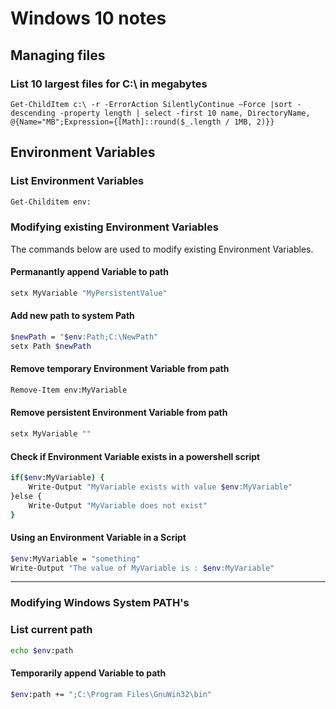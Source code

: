 
# Windows 10 notes 

## Managing files  

### List 10 largest files for C:\ in megabytes

`Get-ChildItem c:\ -r -ErrorAction SilentlyContinue –Force |sort -descending -property length | select -first 10 name, DirectoryName, @{Name="MB";Expression={[Math]::round($_.length / 1MB, 2)}}`


## Environment Variables 

### List Environment Variables 

```bash
Get-Childitem env: 
```

### Modifying existing Environment Variables 

The commands below are used to modify existing Environment Variables.

#### Permanantly append Variable to path 

```bash 
setx MyVariable "MyPersistentValue" 
```

#### Add new path to system Path 

```bash
$newPath = "$env:Path;C:\NewPath"
setx Path $newPath
```

#### Remove temporary Environment Variable from path 

```bash
Remove-Item env:MyVariable
```

#### Remove persistent Environment Variable from path 

```bash
setx MyVariable ""
```

#### Check if Environment Variable exists in a powershell script 

```bash 
if($env:MyVariable) {
    Write-Output "MyVariable exists with value $env:MyVariable"
}else { 
    Write-Output "MyVariable does not exist"
}
```

#### Using an Environment Variable in a Script 

```bash 
$env:MyVariable = "something"
Write-Output "The value of MyVariable is : $env:MyVariable"
```

---

### Modifying Windows System PATH's 

### List current path 

```bash 
echo $env:path 
```

#### Temporarily append Variable to path 

```bash
$env:path += ";C:\Program Files\GnuWin32\bin" 
```


